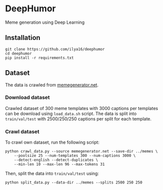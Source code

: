 # DeepHumor
Meme generation using Deep Learning

## Installation
```shell script
git clone https://github.com/ilya16/deephumor
cd deephumor
pip install -r requirements.txt
```

## Dataset

The data is crawled from [memegenerator.net](memegenerator.net).

### Download dataset
Crawled dataset of 300 meme templates with 3000 captions per templates can be download
using `load_data.sh` script. The data is split into `train/val/test` 
with 2500/250/250 captions per split for each template.

### Crawl dataset
To crawl own dataset, run the following script:
```shell script
python crawl_data.py --source memegenerator.net --save-dir ../memes \
    --poolsize 25 --num-templates 300 --num-captions 3000 \
    --detect-english --detect-duplicates \
    --min-len 10 --max-len 96 --max-tokens 31
```

Then, split the data into `train/val/test` using:
```shell script
python split_data.py --data-dir ../memes --splits 2500 250 250
```


